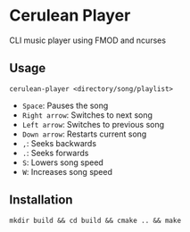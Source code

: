 # Cerulean Player
CLI music player using FMOD and ncurses
## Usage
    cerulean-player <directory/song/playlist>

- `Space`: Pauses the song
- `Right arrow`: Switches to next song
- `Left arrow`: Switches to previous song
- `Down arrow`: Restarts current song
- `,`: Seeks backwards
- `.`: Seeks forwards
- `S`: Lowers song speed
- `W`: Increases song speed

## Installation
    mkdir build && cd build && cmake .. && make
